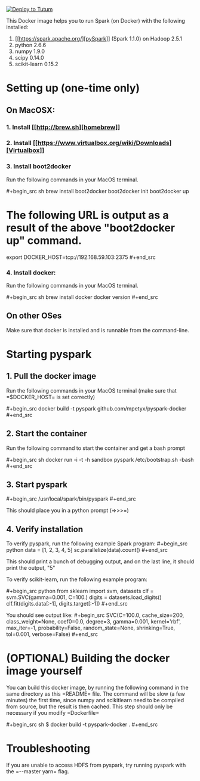 [![Deploy to Tutum](https://s.tutum.co/deploy-to-tutum.svg)](https://dashboard.tutum.co/stack/deploy/)

This Docker image helps you to run Spark (on Docker) with the following installed:

1. [[https://spark.apache.org/][pySpark]] (Spark 1.1.0) on Hadoop 2.5.1
2. python 2.6.6
3. numpy 1.9.0
4. scipy 0.14.0
5. scikit-learn 0.15.2

# Setting up (one-time only)

## On MacOSX:
### 1. Install [[http://brew.sh][homebrew]]
### 2. Install [[https://www.virtualbox.org/wiki/Downloads][Virtualbox]]
### 3. Install boot2docker

Run the following commands in your MacOS terminal.

#+begin_src sh
brew install boot2docker
boot2docker init
boot2docker up
# The following URL is output as a result of the above "boot2docker up" command.
export DOCKER_HOST=tcp://192.168.59.103:2375
#+end_src
### 4. Install docker:

Run the following commands in your MacOS terminal.

#+begin_src sh
brew install docker
docker version
#+end_src

## On other OSes

Make sure that docker is installed and is runnable from the command-line.

# Starting pyspark


## 1. Pull the docker image

Run the following commands in your MacOS terminal (make sure that
=$DOCKER_HOST= is set correctly)

#+begin_src
docker build -t pyspark github.com/mpetyx/pyspark-docker
#+end_src


## 2. Start the container

Run the following command to start the container and get a bash prompt

#+begin_src sh
docker run -i -t -h sandbox pyspark /etc/bootstrap.sh -bash
#+end_src

## 3. Start pyspark

#+begin_src
/usr/local/spark/bin/pyspark
#+end_src

This should place you in a python prompt (=>>>=)
## 4. Verify installation

To verify pyspark, run the following example Spark program:
#+begin_src python
data = [1, 2, 3, 4, 5]
sc.parallelize(data).count()
#+end_src

This should print a bunch of debugging output, and on the last line,
it should print the output, "5"

To verify scikit-learn, run the following example program:

#+begin_src python
from sklearn import svm, datasets
clf = svm.SVC(gamma=0.001, C=100.)
digits = datasets.load_digits()
clf.fit(digits.data[:-1], digits.target[:-1])
#+end_src

You should see output like:
#+begin_src
SVC(C=100.0, cache_size=200, class_weight=None, coef0=0.0, degree=3,
  gamma=0.001, kernel='rbf', max_iter=-1, probability=False,
  random_state=None, shrinking=True, tol=0.001, verbose=False)
#+end_src

# (OPTIONAL) Building the docker image yourself

You can build this docker image, by running the following command in
the same directory as this =README= file. The command will be slow (a
few minutes) the first time, since numpy and scikitlearn need to be
compiled from source, but the result is then cached. This step should
only be necessary if you modify =Dockerfile=

#+begin_src sh
$ docker build -t pyspark-docker .
#+end_src
# Troubleshooting
If you are unable to access HDFS from pyspark, try running pyspark with the =--master yarn= flag.
